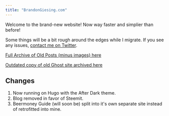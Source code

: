 ```yaml
---
title: "BrandonGiesing.com"
---
```


Welcome to the brand-new website! Now way faster and simplier than before!

Some things will be a bit rough around the edges while I migrate. If you see any issues, [contact me on Twitter](https://twitter.com/BrandonGiesing).

[Full Archive of Old Posts (minus images) here](http://localhost:1313/post/)

[Outdated copy of old Ghost site archived here](https://bgiesing.github.io/ghost-backup)

## Changes

1. Now running on Hugo with the After Dark theme.
2. Blog removed in favor of Steemit.
3. Beermoney Guide (will soon be) split into it's own separate site instead of retrofitted into mine.
